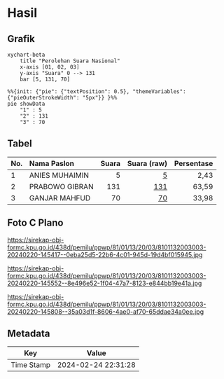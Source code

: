 # Hasil

## Grafik

```mermaid
xychart-beta
    title "Perolehan Suara Nasional"
    x-axis [01, 02, 03]
    y-axis "Suara" 0 --> 131
    bar [5, 131, 70]
```

```mermaid
%%{init: {"pie": {"textPosition": 0.5}, "themeVariables": {"pieOuterStrokeWidth": "5px"}} }%%
pie showData
    "1" : 5
    "2" : 131
    "3" : 70
```

## Tabel

| No. | Nama Paslon    | Suara | Suara (raw) | Persentase |
|:--- |:-------------- | -----:| -----------:| ----------:|
| 1   | ANIES MUHAIMIN | 5     | [5][p-1]    | 2,43       |
| 2   | PRABOWO GIBRAN | 131   | [131][p-2]  | 63,59      |
| 3   | GANJAR MAHFUD  | 70    | [70][p-3]   | 33,98      |


[p-1]: https://github.com/gigit-pemilu/pemilu-2024/blob/main/pilpres/hitung-suara/sub/81-maluku/sub/01-maluku-tengah/sub/13-pulau-haruku/sub/2003-oma/sub/003-tps/sub/paslon-1.txt
[p-2]: https://github.com/gigit-pemilu/pemilu-2024/blob/main/pilpres/hitung-suara/sub/81-maluku/sub/01-maluku-tengah/sub/13-pulau-haruku/sub/2003-oma/sub/003-tps/sub/paslon-2.txt
[p-3]: https://github.com/gigit-pemilu/pemilu-2024/blob/main/pilpres/hitung-suara/sub/81-maluku/sub/01-maluku-tengah/sub/13-pulau-haruku/sub/2003-oma/sub/003-tps/sub/paslon-3.txt

## Foto C Plano

https://sirekap-obj-formc.kpu.go.id/438d/pemilu/ppwp/81/01/13/20/03/8101132003003-20240220-145417--0eba25d5-22b6-4c01-945d-19d4bf015945.jpg

https://sirekap-obj-formc.kpu.go.id/438d/pemilu/ppwp/81/01/13/20/03/8101132003003-20240220-145552--8e496e52-1f04-47a7-8123-e844bb19e41a.jpg

https://sirekap-obj-formc.kpu.go.id/438d/pemilu/ppwp/81/01/13/20/03/8101132003003-20240220-145808--35a03d1f-8606-4ae0-af70-65ddae34a0ee.jpg


## Metadata

| Key        | Value               |
| ---------- | ------------------- |
| Time Stamp | 2024-02-24 22:31:28 |



